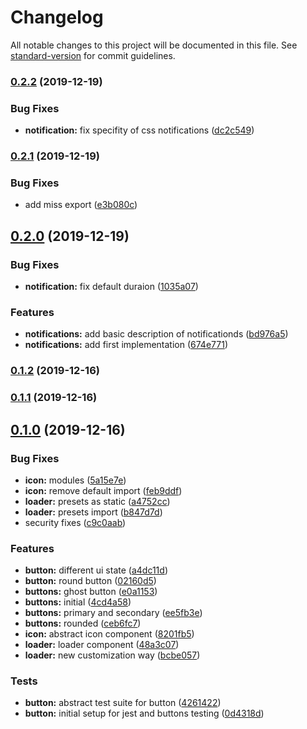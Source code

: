 # Changelog

All notable changes to this project will be documented in this file. See [standard-version](https://github.com/conventional-changelog/standard-version) for commit guidelines.

### [0.2.2](https://github.com/samokat-oss/operations-ui/compare/v0.2.1...v0.2.2) (2019-12-19)


### Bug Fixes

* **notification:** fix specifity of css notifications ([dc2c549](https://github.com/samokat-oss/operations-ui/commit/dc2c549))



### [0.2.1](https://github.com/samokat-oss/operations-ui/compare/v0.2.0...v0.2.1) (2019-12-19)


### Bug Fixes

* add miss export ([e3b080c](https://github.com/samokat-oss/operations-ui/commit/e3b080c))



## [0.2.0](https://github.com/samokat-oss/operations-ui/compare/v0.1.2...v0.2.0) (2019-12-19)


### Bug Fixes

* **notification:** fix default duraion ([1035a07](https://github.com/samokat-oss/operations-ui/commit/1035a07))


### Features

* **notifications:** add basic description of notificationds ([bd976a5](https://github.com/samokat-oss/operations-ui/commit/bd976a5))
* **notifications:** add first implementation ([674e771](https://github.com/samokat-oss/operations-ui/commit/674e771))



### [0.1.2](https://github.com/samokat-oss/operations-ui/compare/v0.1.1...v0.1.2) (2019-12-16)



### [0.1.1](https://github.com/samokat-oss/operations-ui/compare/v0.1.0...v0.1.1) (2019-12-16)



## [0.1.0](https://github.com/samokat-oss/operations-ui/compare/v0.0.2...v0.1.0) (2019-12-16)


### Bug Fixes

* **icon:** modules ([5a15e7e](https://github.com/samokat-oss/operations-ui/commit/5a15e7e))
* **icon:** remove default import ([feb9ddf](https://github.com/samokat-oss/operations-ui/commit/feb9ddf))
* **loader:** presets as static ([a4752cc](https://github.com/samokat-oss/operations-ui/commit/a4752cc))
* **loader:** presets import ([b847d7d](https://github.com/samokat-oss/operations-ui/commit/b847d7d))
* security fixes ([c9c0aab](https://github.com/samokat-oss/operations-ui/commit/c9c0aab))


### Features

* **button:** different ui state ([a4dc11d](https://github.com/samokat-oss/operations-ui/commit/a4dc11d))
* **button:** round button ([02160d5](https://github.com/samokat-oss/operations-ui/commit/02160d5))
* **buttons:** ghost button ([e0a1153](https://github.com/samokat-oss/operations-ui/commit/e0a1153))
* **buttons:** initial ([4cd4a58](https://github.com/samokat-oss/operations-ui/commit/4cd4a58))
* **buttons:** primary and secondary ([ee5fb3e](https://github.com/samokat-oss/operations-ui/commit/ee5fb3e))
* **buttons:** rounded ([ceb6fc7](https://github.com/samokat-oss/operations-ui/commit/ceb6fc7))
* **icon:** abstract icon component ([8201fb5](https://github.com/samokat-oss/operations-ui/commit/8201fb5))
* **loader:** loader component ([48a3c07](https://github.com/samokat-oss/operations-ui/commit/48a3c07))
* **loader:** new customization way ([bcbe057](https://github.com/samokat-oss/operations-ui/commit/bcbe057))


### Tests

* **button:** abstract test suite for button ([4261422](https://github.com/samokat-oss/operations-ui/commit/4261422))
* **button:** initial setup for jest and buttons testing ([0d4318d](https://github.com/samokat-oss/operations-ui/commit/0d4318d))
